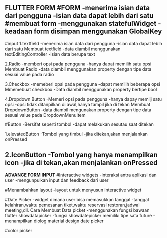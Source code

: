 **FLUTTER FORM**
#FORM
-menerima isian data dari pengguna
-isian data dapat lebih dari satu
#membuat form
-menggunakan statefulWidget
-keadaan form disimpan menggunakan GlobalKey<FormState>
--------------------------------------------------------------------
#input
1.textfield
-menerima isian data dari pengguna
-isian data dapat lebih dari satu
Membuat textfield
-data diambil menggunakan textEditingController
-isian data berupa text

2.Radio
-memberi opsi pada pengguna
-hanya dapat memilih satu opsi
Membuat Radio
-data diambil menggunakan property dengan tipe data sesuai value pada radio

3.Checkbox
-memeberi opsi pada pengguna
-dapat memilih beberapa opsi
Mmemebuat checkbox
-Data diambil menggunakan property bertipe bool

4.Dropdown Button
-Memeri opsi pada pengguna
-hanya dapay memlij satu opsi
-opsi tidak ditanpilkan di awal,hanya tampil jika di tekan
Membuat DropdownButton
-data diambil mengunakan property dengan tipe data sesuai value pada DropdownMenuItem

#Button
-Bersifat seperti tombol
-dapat melakukan sesutau saat ditekan

1.elevatedButton
-Tombol yang timbul
-jika ditekan,akan menjalankan onPressed

2.IconButton
-Tombol yang hanya menampilkan icon
-jika di tekan,akan menjalankan onPressed
-----------------------------------------------------------------------------
**ADVANCE FORM INPUT**
#Interactive widgets
-interaksi antra aplikasi dan user
-mengunpulkan input dan feedback dari user

#Menambahkan layout
-layout untuk menyusun interactive widget

#Date Picker
-widget dimana user bisa memasukkan tanggal
-tanggal kelahiran,waktu pemesanan tiket,waktu reservasi restoran,jadwal meeting,dll.
Cara Membuat Data picket
-menggunakan fungsi bawaan flutter showdatapicker
-fungsi showdatepicker memiliki tipe sata future
-menampilkan diolog material design date picker


#color picker






